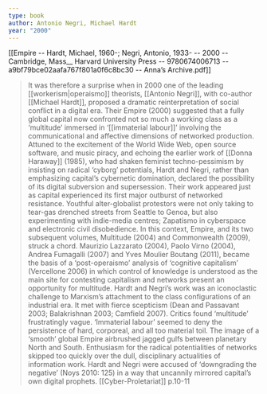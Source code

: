 ```yaml
---
type: book
author: Antonio Negri, Michael Hardt
year: "2000"
---
```

[[Empire -- Hardt, Michael, 1960-; Negri, Antonio, 1933- -- 2000 -- Cambridge, Mass__ Harvard University Press -- 9780674006713 -- a9bf79bce02aafa767f801a0f6c8bc30 -- Anna’s Archive.pdf]]

>It was therefore a surprise when in 2000 one of the leading [[workerism|operaismo]] theorists, [[Antonio Negri]], with co-author [[Michael Hardt]], proposed a dramatic reinterpretation of social conflict in a digital era. Their Empire (2000) suggested that a fully global capital now confronted not so much a working class as a ‘multitude’ immersed in ‘[[immaterial labour]]’ involving the communicational and affective dimensions of networked production. Attuned to the excitement of the World Wide Web, open source software, and music piracy, and echoing the earlier work of [[Donna Haraway]] (1985), who had shaken feminist techno-pessimism by insisting on radical ‘cyborg’ potentials, Hardt and Negri, rather than emphasizing capital’s cybernetic domination, declared the possibility of its digital subversion and supersession. Their work appeared just as capital experienced its first major outburst of networked resistance. Youthful alter-globalist protestors were not only taking to tear-gas drenched streets from Seattle to Genoa, but also experimenting with indie-media centres; Zapatismo in cyberspace and electronic civil disobedience. In this context, Empire, and its two subsequent volumes, Multitude (2004) and Commonwealth (2009), struck a chord. Maurizio Lazzarato (2004), Paolo Virno (2004), Andrea Fumagalli (2007) and Yves Moulier Boutang (2011), became the basis of a ‘post-operaismo’ analysis of ‘cognitive capitalism’ (Vercellone 2006) in which control of knowledge is understood as the main site for contesting capitalism and networks present an opportunity for multitude. Hardt and Negri’s work was an iconoclastic challenge to Marxism’s attachment to the class configurations of an industrial era. It met with fierce scepticism (Dean and Passavant 2003; Balakrishnan 2003; Camfield 2007). Critics found ‘multitude’ frustratingly vague. ‘Immaterial labour’ seemed to deny the persistence of hard, corporeal, and all too material toil. The image of a ‘smooth’ global Empire airbrushed jagged gulfs between planetary North and South. Enthusiasm for the radical potentialities of networks skipped too quickly over the dull, disciplinary actualities of information work. Hardt and Negri were accused of ‘downgrading the negative’ (Noys 2010: 125) in a way that uncannily mirrored capital’s own digital prophets.
>[[Cyber-Proletariat]] p.10-11